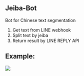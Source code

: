 Jeiba-Bot
------------
Bot for Chinese text segmentation

1. Get text from LINE webhook
2. Split text by jeiba
3. Return result by LINE REPLY API

Example:
----------
![](https://qr-official.line.me/M/gb31-EZZLS.png)
